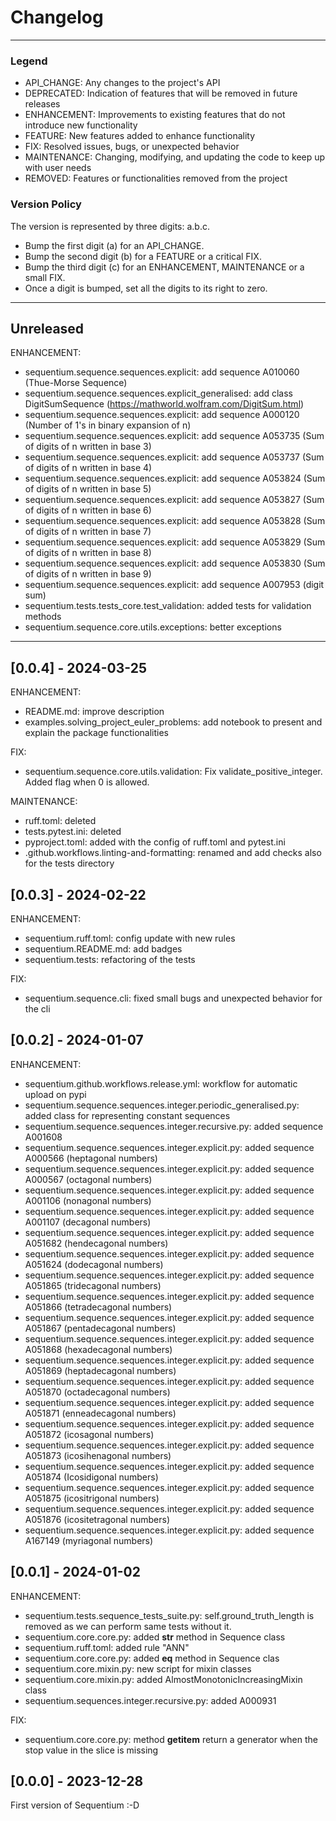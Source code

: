 
# Changelog

---
### Legend

- API_CHANGE: Any changes to the project's API
- DEPRECATED: Indication of features that will be removed in future releases
- ENHANCEMENT: Improvements to existing features that do not introduce new functionality
- FEATURE: New features added to enhance functionality
- FIX: Resolved issues, bugs, or unexpected behavior
- MAINTENANCE: Changing, modifying, and updating the code to keep up with user needs
- REMOVED: Features or functionalities removed from the project

### Version Policy

The version is represented by three digits: a.b.c.
- Bump the first digit (a) for an API_CHANGE.
- Bump the second digit (b) for a FEATURE or a critical FIX.
- Bump the third digit (c) for an ENHANCEMENT, MAINTENANCE or a small FIX.
- Once a digit is bumped, set all the digits to its right to zero.

---
## Unreleased

ENHANCEMENT:
- sequentium.sequence.sequences.explicit: add sequence A010060 (Thue-Morse Sequence)
- sequentium.sequence.sequences.explicit_generalised: add class DigitSumSequence (https://mathworld.wolfram.com/DigitSum.html)
- sequentium.sequence.sequences.explicit: add sequence A000120 (Number of 1's in binary expansion of n)
- sequentium.sequence.sequences.explicit: add sequence A053735 (Sum of digits of n written in base 3)
- sequentium.sequence.sequences.explicit: add sequence A053737 (Sum of digits of n written in base 4)
- sequentium.sequence.sequences.explicit: add sequence A053824 (Sum of digits of n written in base 5)
- sequentium.sequence.sequences.explicit: add sequence A053827 (Sum of digits of n written in base 6)
- sequentium.sequence.sequences.explicit: add sequence A053828 (Sum of digits of n written in base 7)
- sequentium.sequence.sequences.explicit: add sequence A053829 (Sum of digits of n written in base 8)
- sequentium.sequence.sequences.explicit: add sequence A053830 (Sum of digits of n written in base 9)
- sequentium.sequence.sequences.explicit: add sequence A007953 (digit sum)
- sequentium.tests.tests_core.test_validation: added tests for validation methods
- sequentium.sequence.core.utils.exceptions: better exceptions

---

## [0.0.4] - 2024-03-25

ENHANCEMENT:
- README.md: improve description
- examples.solving_project_euler_problems: add notebook to present and explain the package functionalities

FIX:
- sequentium.sequence.core.utils.validation: Fix validate_positive_integer. Added flag when 0 is allowed.

MAINTENANCE:
- ruff.toml: deleted
- tests.pytest.ini: deleted
- pyproject.toml: added with the config of ruff.toml and pytest.ini
- .github.workflows.linting-and-formatting: renamed and add checks also for the tests directory


## [0.0.3] - 2024-02-22

ENHANCEMENT:
- sequentium.ruff.toml: config update with new rules
- sequentium.README.md: add badges
- sequentium.tests: refactoring of the tests

FIX:
- sequentium.sequence.cli: fixed small bugs and unexpected behavior for the cli


## [0.0.2] - 2024-01-07

ENHANCEMENT:
- sequentium.github.workflows.release.yml: workflow for automatic upload on pypi
- sequentium.sequence.sequences.integer.periodic_generalised.py: added class for representing constant sequences
- sequentium.sequence.sequences.integer.recursive.py: added sequence A001608
- sequentium.sequence.sequences.integer.explicit.py: added sequence A000566 (heptagonal numbers)
- sequentium.sequence.sequences.integer.explicit.py: added sequence A000567 (octagonal numbers)
- sequentium.sequence.sequences.integer.explicit.py: added sequence A001106 (nonagonal numbers)
- sequentium.sequence.sequences.integer.explicit.py: added sequence A001107 (decagonal numbers) 
- sequentium.sequence.sequences.integer.explicit.py: added sequence A051682 (hendecagonal numbers)
- sequentium.sequence.sequences.integer.explicit.py: added sequence A051624 (dodecagonal numbers)
- sequentium.sequence.sequences.integer.explicit.py: added sequence A051865 (tridecagonal numbers)
- sequentium.sequence.sequences.integer.explicit.py: added sequence A051866 (tetradecagonal numbers)
- sequentium.sequence.sequences.integer.explicit.py: added sequence A051867 (pentadecagonal numbers)
- sequentium.sequence.sequences.integer.explicit.py: added sequence A051868 (hexadecagonal numbers)
- sequentium.sequence.sequences.integer.explicit.py: added sequence A051869 (heptadecagonal numbers)
- sequentium.sequence.sequences.integer.explicit.py: added sequence A051870 (octadecagonal numbers)
- sequentium.sequence.sequences.integer.explicit.py: added sequence A051871 (enneadecagonal numbers)
- sequentium.sequence.sequences.integer.explicit.py: added sequence A051872 (icosagonal numbers)
- sequentium.sequence.sequences.integer.explicit.py: added sequence A051873 (icosihenagonal numbers)
- sequentium.sequence.sequences.integer.explicit.py: added sequence A051874 (Icosidigonal numbers)
- sequentium.sequence.sequences.integer.explicit.py: added sequence A051875 (icositrigonal numbers)
- sequentium.sequence.sequences.integer.explicit.py: added sequence A051876 (icositetragonal numbers)
- sequentium.sequence.sequences.integer.explicit.py: added sequence A167149 (myriagonal numbers)


## [0.0.1] - 2024-01-02

ENHANCEMENT:
- sequentium.tests.sequence_tests_suite.py: self.ground_truth_length is removed as we can perform same tests without it.
- sequentium.core.core.py: added __str__ method in Sequence class
- sequentium.ruff.toml: added rule "ANN"
- sequentium.core.core.py: added __eq__ method in Sequence clas
- sequentium.core.mixin.py: new script for mixin classes
- sequentium.core.mixin.py: added AlmostMonotonicIncreasingMixin class
- sequentium.sequences.integer.recursive.py: added A000931

FIX:
- sequentium.core.core.py: method __getitem__ return a generator when the stop value in the slice is missing


## [0.0.0] - 2023-12-28

First version of Sequentium :-D 
